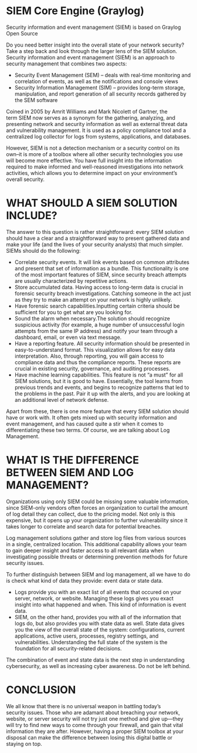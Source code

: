 # SIEM Core Engine (Graylog)
Security information and event management (SIEM) is based on Graylog Open Source

Do you need better insight into the overall state of your network security? Take a step back and look through the larger lens of the SIEM solution. Security information and event management (SIEM) is an approach to security management that combines two aspects:
+ Security Event Management (SEM) – deals with real-time monitoring and correlation of events, as well as the notifications and console views
+ Security Information Management (SIM) – provides long-term storage, manipulation, and report generation of all security records gathered by the SEM software

Coined in 2005 by Amrit Williams and Mark Nicolett of Gartner, the term SIEM now serves as a  synonym for the gathering, analyzing, and presenting network and security information as well as external threat data and vulnerability management. It is used as a policy compliance tool and a centralized log collector for logs from systems, applications, and databases.

However, SIEM is not a detection mechanism or a security control on its own–it is more of a toolbox where all other security technologies you use will become more effective. You have full insight into the information required to make informed and well-reasoned investigations into network activities, which allows you to determine impact on your environment’s overall security.

# WHAT SHOULD A SIEM SOLUTION INCLUDE?

The answer to this question is rather straightforward: every SIEM solution should have a clear and a straightforward way to present gathered data and make your life (and the lives of your security analysts) that much simpler. SIEMs should do the following:
+ Correlate security events. It will link events based on common attributes and present that set of information as a bundle. This functionality is one of the most important features of SIEM, since security breach attempts are usually characterized by repetitive actions.
+ Store accumulated data. Having access to long-term data is crucial in forensic security breach investigations. Catching someone in the act just as they try to make an attempt on your network is highly unlikely.
+ Have forensic search capabilities.Inputting certain criteria should be sufficient for you to get what are you looking for.
+ Sound the alarm when necessary.The solution should recognize suspicious activity (for example, a huge number of unsuccessful login attempts from the same IP address) and notify your team through a dashboard, email, or even via text message.
+ Have a reporting feature. All security information should be presented in easy-to-understand format. This visualization allows for easy data interpretation. Also, through reporting, you will gain access to compliance data and thus the compliance reports. These reports are crucial in existing security, governance, and auditing processes.
+ Have machine learning capabilities. This feature is not “a must” for all SIEM solutions, but it is good to have. Essentially, the tool learns from previous trends and events, and begins to recognize patterns that led to the problems in the past. Pair it up with the alerts, and you are looking at an additional level of network defense.

Apart from these, there is one more feature that every SIEM solution should have or work with. It often gets mixed up with security information and event management, and has caused quite a stir when it comes to differentiating these two terms. Of course, we are talking about Log Management.

# WHAT IS THE DIFFERENCE BETWEEN SIEM AND LOG MANAGEMENT?

Organizations using only SIEM could be missing some valuable information, since SIEM-only vendors often forces an organization to curtail the amount of log detail they can collect, due to the pricing model. Not only is this expensive, but it opens up your organization to further vulnerability since it takes longer to correlate and search data for potential breaches.

Log management solutions gather and store log files from various sources in a single, centralized location. This additional capability allows your team to gain deeper insight and faster access to all relevant data when investigating possible threats or determining prevention methods for  future security issues.

To further distinguish  between SIEM and log management, all we have to do is check what kind of data they provide: event data or state data.
+ Logs provide you with an exact list of all events that occured on your server, network, or website. Managing these logs gives you exact insight into what happened and when. This kind of information is event data.
+ SIEM, on the other hand, provides you with all of the information that logs do, but also provides you with state data as well. State data gives you the view of the overall state of the system: configurations, current applications, active users, processes, registry settings, and vulnerabilities. Understanding the full state of the system is the foundation for all security-related decisions.

The combination of event and state data is the next step in understanding cybersecurity, as well as increasing cyber awareness. Do not be left behind.

# CONCLUSION

We all know that there is no universal weapon in battling today’s security issues. Those who are adamant about breaching your network, website, or server security will not try just one method and give up—they will try to find new ways to come through your firewall, and gain that vital information they are after. However, having a proper SIEM toolbox at your disposal can make the difference between losing this digital battle or staying on top.
